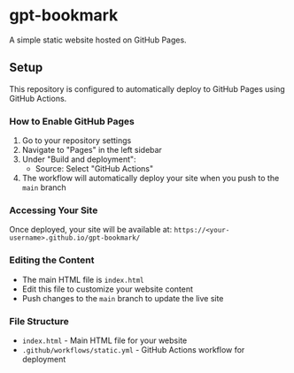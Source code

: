 # gpt-bookmark

A simple static website hosted on GitHub Pages.

## Setup

This repository is configured to automatically deploy to GitHub Pages using GitHub Actions.

### How to Enable GitHub Pages

1. Go to your repository settings
2. Navigate to "Pages" in the left sidebar
3. Under "Build and deployment":
   - Source: Select "GitHub Actions"
4. The workflow will automatically deploy your site when you push to the `main` branch

### Accessing Your Site

Once deployed, your site will be available at:
`https://<your-username>.github.io/gpt-bookmark/`

### Editing the Content

- The main HTML file is `index.html`
- Edit this file to customize your website content
- Push changes to the `main` branch to update the live site

### File Structure

- `index.html` - Main HTML file for your website
- `.github/workflows/static.yml` - GitHub Actions workflow for deployment